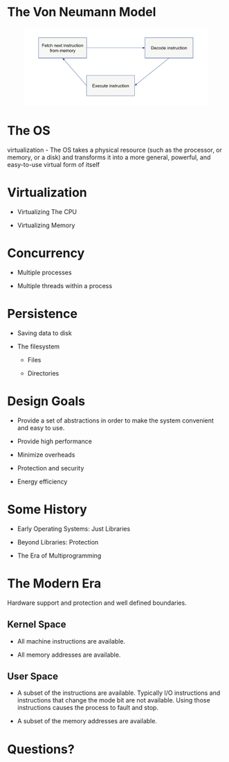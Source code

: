 # The Von Neumann Model

<figure>
<img src="images/von-neumann.png" alt="von neumann" />
</figure>

# The OS

virtualization - The OS takes a physical resource (such as the
processor, or memory, or a disk) and transforms it into a more general,
powerful, and easy-to-use virtual form of itself

# Virtualization

-   Virtualizing The CPU

-   Virtualizing Memory

# Concurrency

-   Multiple processes

-   Multiple threads within a process

# Persistence

-   Saving data to disk

-   The filesystem

    -   Files

    -   Directories

# Design Goals

-   Provide a set of abstractions in order to make the system convenient
    and easy to use.

-   Provide high performance

-   Minimize overheads

-   Protection and security

-   Energy efficiency

# Some History

-   Early Operating Systems: Just Libraries

-   Beyond Libraries: Protection

-   The Era of Multiprogramming

# The Modern Era

Hardware support and protection and well defined boundaries.

## Kernel Space

-   All machine instructions are available.

-   All memory addresses are available.

## User Space

-   A subset of the instructions are available. Typically I/O
    instructions and instructions that change the mode bit are not
    available. Using those instructions causes the process to fault and
    stop.

-   A subset of the memory addresses are available.

# Questions?
